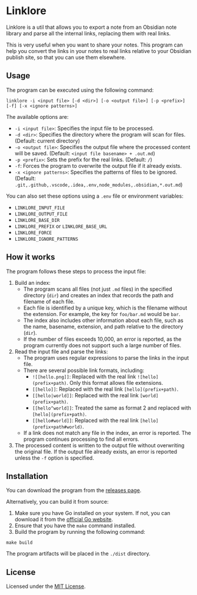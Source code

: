# Linklore

Linklore is a util that allows you to export a note from an Obsidian note library and parse all the internal links, replacing them with real links.

This is very useful when you want to share your notes. This program can help you convert the links in your notes to real links relative to your Obsidian publish site, so that you can use them elsewhere.

## Usage

The program can be executed using the following command:

```shell
linklore -i <input file> [-d <dir>] [-o <output file>] [-p <prefix>] [-f] [-x <ignore patterns>]
```

The available options are:

- `-i <input file>`: Specifies the input file to be processed.
- `-d <dir>`: Specifies the directory where the program will scan for files. (Default: current directory)
- `-o <output file>`: Specifies the output file where the processed content will be saved. (Default: `<input file basename> + .out.md`)
- `-p <prefix>`: Sets the prefix for the real links. (Default: `/`)
- `-f`: Forces the program to overwrite the output file if it already exists.
- `-x <ignore patterns>`: Specifies the patterns of files to be ignored. (Default: `.git,.github,.vscode,.idea,.env,node_modules,.obsidian,*.out.md`)

You can also set these options using a `.env` file or environment variables:

- `LINKLORE_INPUT_FILE`
- `LINKLORE_OUTPUT_FILE`
- `LINKLORE_BASE_DIR`
- `LINKLORE_PREFIX` or `LINKLORE_BASE_URL`
- `LINKLORE_FORCE`
- `LINKLORE_IGNORE_PATTERNS`

## How it works

The program follows these steps to process the input file:

1. Build an index:
   - The program scans all files (not just `.md` files) in the specified directory (`dir`) and creates an index that records the path and filename of each file.
   - Each file is identified by a unique key, which is the filename without the extension. For example, the key for `foo/bar.md` would be `bar`.
   - The index also includes other information about each file, such as the name, basename, extension, and path relative to the directory (`dir`).
   - If the number of files exceeds 10,000, an error is reported, as the program currently does not support such a large number of files.
2. Read the input file and parse the links:
   - The program uses regular expressions to parse the links in the input file.
   - There are several possible link formats, including:
     - `![[hello.png]]`: Replaced with the real link `![hello](prefix+path)`. Only this format allows file extensions.
     - `[[hello]]`: Replaced with the real link `[hello](prefix+path)`.
     - `[[hello|world]]`: Replaced with the real link `[world](prefix+path)`.
     - `[[hello^world]]`: Treated the same as format 2 and replaced with `[hello](prefix+path)`.
     - `[[hello#world]]`: Replaced with the real link `[hello](prefix+path#world)`.
   - If a link does not match any file in the index, an error is reported. The program continues processing to find all errors.
3. The processed content is written to the output file without overwriting the original file. If the output file already exists, an error is reported unless the `-f` option is specified.

## Installation

You can download the program from the [releases page](https://github.com/pluveto/linklore/releases).

Alternatively, you can build it from source:

1. Make sure you have Go installed on your system. If not, you can download it from the [official Go website](https://golang.org/dl/).
2. Ensure that you have the `make` command installed.
3. Build the program by running the following command:

```shell
make build
```

The program artifacts will be placed in the `./dist` directory.

## License

Licensed under the [MIT License](LICENSE).
